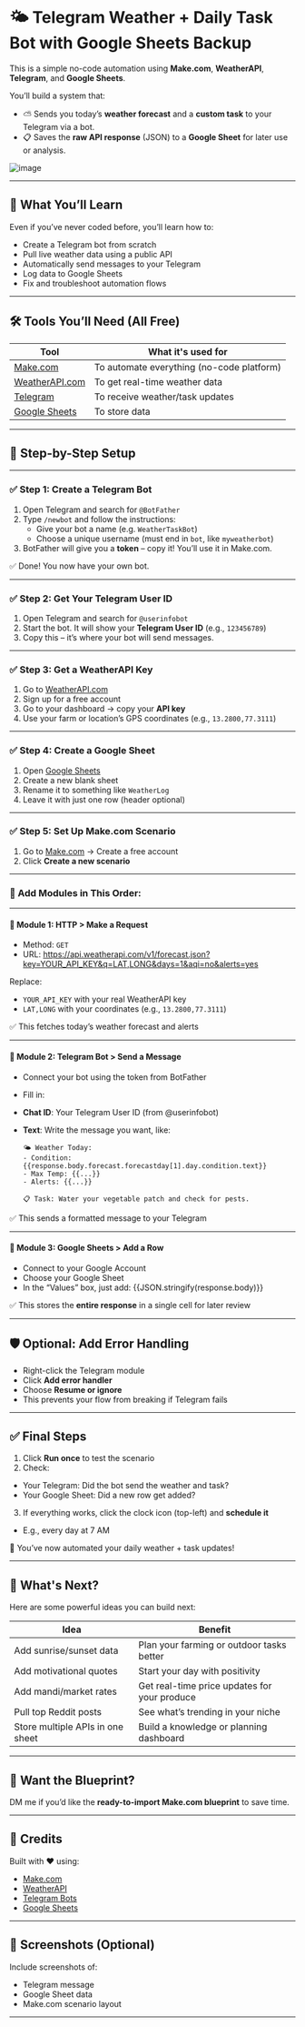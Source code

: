 # 🌤️ Telegram Weather + Daily Task Bot with Google Sheets Backup

This is a simple no-code automation using **Make.com**, **WeatherAPI**, **Telegram**, and **Google Sheets**.

You’ll build a system that:
- ⛅ Sends you today’s **weather forecast** and a **custom task** to your Telegram via a bot.
- 📋 Saves the **raw API response** (JSON) to a **Google Sheet** for later use or analysis.

![image](https://github.com/user-attachments/assets/2aa663e5-59cd-42d5-a7d9-2b0deec4851c)

---

## 🧠 What You’ll Learn

Even if you’ve never coded before, you’ll learn how to:
- Create a Telegram bot from scratch
- Pull live weather data using a public API
- Automatically send messages to your Telegram
- Log data to Google Sheets
- Fix and troubleshoot automation flows

---

## 🛠 Tools You’ll Need (All Free)

| Tool | What it's used for |
|------|--------------------|
| [Make.com](https://www.make.com/) | To automate everything (no-code platform) |
| [WeatherAPI.com](https://www.weatherapi.com/) | To get real-time weather data |
| [Telegram](https://web.telegram.org) | To receive weather/task updates |
| [Google Sheets](https://sheets.google.com) | To store data |

---

## 🧱 Step-by-Step Setup

---

### ✅ Step 1: Create a Telegram Bot

1. Open Telegram and search for `@BotFather`
2. Type `/newbot` and follow the instructions:
   - Give your bot a name (e.g. `WeatherTaskBot`)
   - Choose a unique username (must end in `bot`, like `myweatherbot`)
3. BotFather will give you a **token** – copy it! You’ll use it in Make.com.

✅ Done! You now have your own bot.

---

### ✅ Step 2: Get Your Telegram User ID

1. Open Telegram and search for `@userinfobot`
2. Start the bot. It will show your **Telegram User ID** (e.g., `123456789`)
3. Copy this – it’s where your bot will send messages.

---

### ✅ Step 3: Get a WeatherAPI Key

1. Go to [WeatherAPI.com](https://www.weatherapi.com/)
2. Sign up for a free account
3. Go to your dashboard → copy your **API key**
4. Use your farm or location’s GPS coordinates (e.g., `13.2800,77.3111`)

---

### ✅ Step 4: Create a Google Sheet

1. Open [Google Sheets](https://sheets.google.com)
2. Create a new blank sheet
3. Rename it to something like `WeatherLog`
4. Leave it with just one row (header optional)

---

### ✅ Step 5: Set Up Make.com Scenario

1. Go to [Make.com](https://make.com/) → Create a free account
2. Click **Create a new scenario**

---

### 🧩 Add Modules in This Order:

---

#### 🔹 Module 1: **HTTP > Make a Request**

- Method: `GET`
- URL:  https://api.weatherapi.com/v1/forecast.json?key=YOUR_API_KEY&q=LAT,LONG&days=1&aqi=no&alerts=yes

Replace:
- `YOUR_API_KEY` with your real WeatherAPI key
- `LAT,LONG` with your coordinates (e.g., `13.2800,77.3111`)

✅ This fetches today’s weather forecast and alerts

---

#### 🔹 Module 2: **Telegram Bot > Send a Message**

- Connect your bot using the token from BotFather
- Fill in:
- **Chat ID**: Your Telegram User ID (from @userinfobot)
- **Text**: Write the message you want, like:

  ```
  🌤️ Weather Today:
  - Condition: {{response.body.forecast.forecastday[1].day.condition.text}}
  - Max Temp: {{...}}
  - Alerts: {{...}}
  
  📋 Task: Water your vegetable patch and check for pests.
  ```

✅ This sends a formatted message to your Telegram

---

#### 🔹 Module 3: **Google Sheets > Add a Row**

- Connect to your Google Account
- Choose your Google Sheet
- In the “Values” box, just add: {{JSON.stringify(response.body)}}


✅ This stores the **entire response** in a single cell for later review

---

## 🛡️ Optional: Add Error Handling

- Right-click the Telegram module
- Click **Add error handler**
- Choose **Resume or ignore**
- This prevents your flow from breaking if Telegram fails

---

## ✅ Final Steps

1. Click **Run once** to test the scenario
2. Check:
 - Your Telegram: Did the bot send the weather and task?
 - Your Google Sheet: Did a new row get added?

3. If everything works, click the clock icon (top-left) and **schedule it**
 - E.g., every day at 7 AM

🎉 You’ve now automated your daily weather + task updates!

---

## 🧠 What's Next?

Here are some powerful ideas you can build next:

| Idea | Benefit |
|------|---------|
| Add sunrise/sunset data | Plan your farming or outdoor tasks better |
| Add motivational quotes | Start your day with positivity |
| Add mandi/market rates | Get real-time price updates for your produce |
| Pull top Reddit posts | See what’s trending in your niche |
| Store multiple APIs in one sheet | Build a knowledge or planning dashboard |

---

## 🧩 Want the Blueprint?

DM me if you’d like the **ready-to-import Make.com blueprint** to save time.

---

## 💬 Credits

Built with ❤️ using:
- [Make.com](https://make.com)
- [WeatherAPI](https://www.weatherapi.com)
- [Telegram Bots](https://core.telegram.org/bots)
- [Google Sheets](https://sheets.google.com)

---

## 📸 Screenshots (Optional)

Include screenshots of:
- Telegram message
- Google Sheet data
- Make.com scenario layout

---




